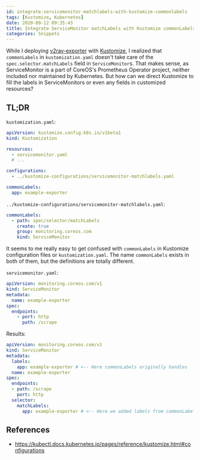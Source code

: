 ```yaml
---
id: integrate-servicemonitor-matchlabels-with-kustomize-commonlabels
tags: [Kustomize, Kubernetes]
date: 2020-09-12 09:35:43
title: Integrate ServiceMonitor matchLabels with Kustomize commonLabels
categories: Snippets
---
```


While I deploying [v2ray-exporter](https://github.com/wi1dcard/v2ray-exporter) with [Kustomize](https://kustomize.io/), I realized that `commonLabels` in `kustomization.yaml` doesn't take care of the `spec.selector.matchLabels` field in `ServiceMonitor`s. That makes sense, as ServiceMonitor is a part of CoreOS's Prometheus Operator project, neither included nor maintained by Kubernetes. But how can we direct Kustomize to fill the labels in ServiceMonitors or even any fields in customized resources?

<!--more-->

## TL;DR

`kustomization.yaml`:

```yaml
apiVersion: kustomize.config.k8s.io/v1beta1
kind: Kustomization

resources:
  - servicemonitor.yaml
  # ...

configurations:
  - ../kustomize-configurations/servicemonitor-matchlabels.yaml

commonLabels:
  app: example-exporter
```

`../kustomize-configurations/servicemonitor-matchlabels.yaml`:

```yaml
commonLabels:
  - path: spec/selector/matchLabels
    create: true
    group: monitoring.coreos.com
    kind: ServiceMonitor
```

It seems to me really easy to get confused with `commonLabels` in Kustomize configuration files or `kustomization.yaml`. The name `commonLabels` exists in both of them, but the definitions are totally different.

`servicemonitor.yaml`:

```yaml
apiVersion: monitoring.coreos.com/v1
kind: ServiceMonitor
metadata:
  name: example-exporter
spec:
  endpoints:
    - port: http
      path: /scrape
```

Results:

```yaml
apiVersion: monitoring.coreos.com/v1
kind: ServiceMonitor
metadata:
  labels:
    app: example-exporter # <-- Here commonLabels originally handles
  name: example-exporter
spec:
  endpoints:
  - path: /scrape
    port: http
  selector:
    matchLabels:
      app: example-exporter # <-- Here we added labels from commonLabels
```

## References

- <https://kubectl.docs.kubernetes.io/pages/reference/kustomize.html#configurations>
